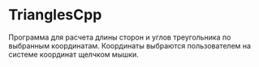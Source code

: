 # TrianglesCpp

Программа для расчета длины сторон и углов треугольника по выбранным координатам. 
Координаты выбраются пользователем на системе координат щелчком мышки.
